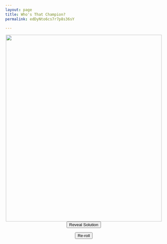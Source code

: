 ```yaml
---
layout: page
title: Who's That Champion?
permalink: edDyNto6cs7r7p8s36sY

---
```

<center>

<img src="https://github.com/UNSWLoLSoc/LoLSocWebpage/blob/master/uploads/1-1.png?raw=true" width="500" height="600" class="center" id = "test">

</center>

<center>  
<button type="button" id = "soln"  onclick="reveal()">Reveal Solution</button> 

<button type="button" onclick="reRoll()">Re-roll</button>

</center>

<script type = "text/javascript"> 

    var prev = 0; 
    function reRoll(){
      dice1 = Math.floor(Math.random() * 3) + 1;
      console.log("before" + dice1 + " " + prev);
      if(dice1 == prev) {
          dice1++;
      }
      prev = dice1;
      console.log("after" + dice1 + " " + prev);
      switch(dice1) {
        case 1:
          document.getElementById("test").src="https://cdn.discordapp.com/attachments/484757042226135050/599894159213723648/0098rwcomh931.jpg";
          break;
    
        case 2:
          document.getElementById("test").src="https://cdn.discordapp.com/attachments/410167703043702794/675588173841301525/IMG_20200207_222553.jpg";
          break;
    
        case 3:
          document.getElementById("test").src="https://i.imgur.com/RYm7WP2.jpg";
          break;
    
        case 4:
          document.getElementById("test").src="https://cdn.discordapp.com/attachments/454659822579875851/675865896186806312/83915101_2241594432809064_5953722011183218688_o.png";
          break;
      }
    }
    
    function reveal(){
      switch(prev) {
        case 1:
          document.getElementById("test").src="";
          break;
    
        case 2:
          document.getElementById("test").src="";
          break;
    
        case 3:
          document.getElementById("test").src="";
          break;
    
        case 4:
          document.getElementById("test").src="";
          break;
      }
    }

</script>